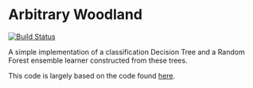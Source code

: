 # Arbitrary Woodland

[![Build Status](https://travis-ci.org/Schoyen/arbitrary-woodland.svg?branch=master)](https://travis-ci.org/Schoyen/arbitrary-woodland)

A simple implementation of a classification Decision Tree and a Random Forest
ensemble learner constructed from these trees.

This code is largely based on the code found
[here](https://machinelearningmastery.com/implement-random-forest-scratch-python/).
